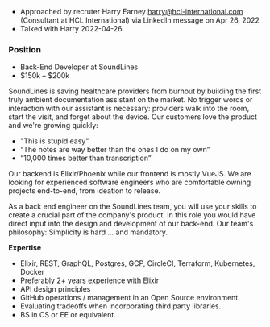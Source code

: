 - Approached by recruter Harry Earney <harry@hcl-international.com> (Consultant at HCL International) via LinkedIn message on Apr 26, 2022
- Talked with Harry 2022-04-26

### Position

- Back-End Developer at SoundLines
- $150k – $200k

SoundLines is saving healthcare providers from burnout by building the first truly ambient documentation assistant on the market. No trigger words or interaction with our assistant is necessary: providers walk into the room, start the visit, and forget about the device. Our customers love the product and we're growing quickly:

-   "This is stupid easy"
-   “The notes are way better than the ones I do on my own”
-   “10,000 times better than transcription”

Our backend is Elixir/Phoenix while our frontend is mostly VueJS. We are looking for experienced software engineers who are comfortable owning projects end-to-end, from ideation to release.

As a back end engineer on the SoundLines team, you will use your skills to create a crucial part of the company's product. In this role you would have direct input into the design and development of our back-end. Our team's philosophy: Simplicity is hard ... and mandatory.

**Expertise**

-   Elixir, REST, GraphQL, Postgres, GCP, CircleCI, Terraform, Kubernetes, Docker
-   Preferably 2+ years experience with Elixir
-   API design principles
-   GitHub operations / management in an Open Source environment.
-   Evaluating tradeoffs when incorporating third party libraries.
-   BS in CS or EE or equivalent.